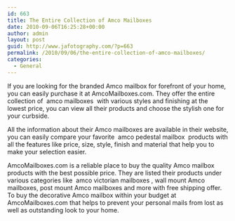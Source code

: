 ```yaml
---
id: 663
title: The Entire Collection of Amco Mailboxes
date: 2010-09-06T16:25:28+00:00
author: admin
layout: post
guid: http://www.jafotography.com/?p=663
permalink: /2010/09/06/the-entire-collection-of-amco-mailboxes/
categories:
  - General
---
```

If you are looking for the branded Amco mailbox for forefront of your home, you can easily purchase it at AmcoMailboxes.com. They offer the entire collection of &nbsp;amco mailboxes&nbsp; with various styles and finishing at the lowest price, you can view all their products and choose the stylish one for your curbside.

All the information about their Amco mailboxes are available in their website, you can easily compare your favorite &nbsp;amco pedestal mailbox&nbsp; products with all the features like price, size, style, finish and material that help you to make your selection easier.

AmcoMailboxes.com is a reliable place to buy the quality Amco mailbox products with the best possible price. They are listed their products under various categories like &nbsp;amco victorian mailboxes&nbsp;, wall mount Amco mailboxes, post mount Amco mailboxes and more with free shipping offer. To buy the decorative Amco mailbox within your budget at AmcoMailboxes.com that helps to prevent your personal mails from lost as well as outstanding look to your home.